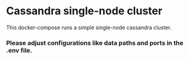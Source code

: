 # Cassandra single-node cluster

This docker-compose runs a simple single-node cassandra cluster.

### Please adjust configurations like data paths and ports in the .env file.